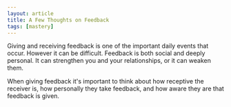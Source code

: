 ```yaml
---
layout: article
title: A Few Thoughts on Feedback
tags: [mastery]
---
```

Giving and receiving feedback is one of the important daily events that occur.
However it can be difficult. Feedback is both social and deeply personal. It can
strengthen you and your relationships, or it can weaken them.

When giving feedback it's important to think about how receptive the receiver
is, how personally they take feedback, and how aware they are that feedback is
given.
